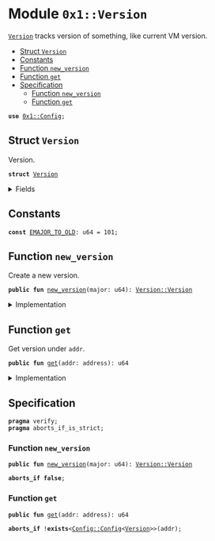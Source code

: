 
<a name="0x1_Version"></a>

# Module `0x1::Version`

<code><a href="Version.md#0x1_Version">Version</a></code> tracks version of something, like current VM version.


-  [Struct `Version`](#0x1_Version_Version)
-  [Constants](#@Constants_0)
-  [Function `new_version`](#0x1_Version_new_version)
-  [Function `get`](#0x1_Version_get)
-  [Specification](#@Specification_1)
    -  [Function `new_version`](#@Specification_1_new_version)
    -  [Function `get`](#@Specification_1_get)


<pre><code><b>use</b> <a href="Config.md#0x1_Config">0x1::Config</a>;
</code></pre>



<a name="0x1_Version_Version"></a>

## Struct `Version`

Version.


<pre><code><b>struct</b> <a href="Version.md#0x1_Version">Version</a>
</code></pre>



<details>
<summary>Fields</summary>


<dl>
<dt>
<code>major: u64</code>
</dt>
<dd>
 major number.
</dd>
</dl>


</details>

<a name="@Constants_0"></a>

## Constants


<a name="0x1_Version_EMAJOR_TO_OLD"></a>



<pre><code><b>const</b> <a href="Version.md#0x1_Version_EMAJOR_TO_OLD">EMAJOR_TO_OLD</a>: u64 = 101;
</code></pre>



<a name="0x1_Version_new_version"></a>

## Function `new_version`

Create a new version.


<pre><code><b>public</b> <b>fun</b> <a href="Version.md#0x1_Version_new_version">new_version</a>(major: u64): <a href="Version.md#0x1_Version_Version">Version::Version</a>
</code></pre>



<details>
<summary>Implementation</summary>


<pre><code><b>public</b> <b>fun</b> <a href="Version.md#0x1_Version_new_version">new_version</a>(major: u64): <a href="Version.md#0x1_Version">Version</a> {
    <a href="Version.md#0x1_Version">Version</a> { major }
}
</code></pre>



</details>

<a name="0x1_Version_get"></a>

## Function `get`

Get version under <code>addr</code>.


<pre><code><b>public</b> <b>fun</b> <a href="Version.md#0x1_Version_get">get</a>(addr: address): u64
</code></pre>



<details>
<summary>Implementation</summary>


<pre><code><b>public</b> <b>fun</b> <a href="Version.md#0x1_Version_get">get</a>(addr: address): u64 {
    <b>let</b> version = <a href="Config.md#0x1_Config_get_by_address">Config::get_by_address</a>&lt;<a href="Version.md#0x1_Version_Version">Self::Version</a>&gt;(addr);
    version.major
}
</code></pre>



</details>

<a name="@Specification_1"></a>

## Specification



<pre><code><b>pragma</b> verify;
<b>pragma</b> aborts_if_is_strict;
</code></pre>



<a name="@Specification_1_new_version"></a>

### Function `new_version`


<pre><code><b>public</b> <b>fun</b> <a href="Version.md#0x1_Version_new_version">new_version</a>(major: u64): <a href="Version.md#0x1_Version_Version">Version::Version</a>
</code></pre>




<pre><code><b>aborts_if</b> <b>false</b>;
</code></pre>



<a name="@Specification_1_get"></a>

### Function `get`


<pre><code><b>public</b> <b>fun</b> <a href="Version.md#0x1_Version_get">get</a>(addr: address): u64
</code></pre>




<pre><code><b>aborts_if</b> !<b>exists</b>&lt;<a href="Config.md#0x1_Config_Config">Config::Config</a>&lt;<a href="Version.md#0x1_Version">Version</a>&gt;&gt;(addr);
</code></pre>
